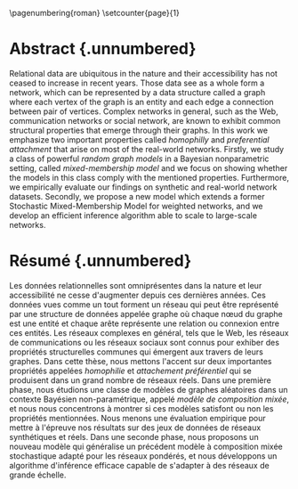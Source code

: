 
\pagenumbering{roman}
\setcounter{page}{1}

# Abstract {.unnumbered}

<!-- This is the abstract -->

<!--
Lorem ipsum dolor sit amet, consectetur adipiscing elit. Nam et turpis gravida, lacinia ante sit amet, sollicitudin erat. Aliquam efficitur vehicula leo sed condimentum. Phasellus lobortis eros vitae rutrum egestas. Vestibulum ante ipsum primis in faucibus orci luctus et ultrices posuere cubilia Curae; Donec at urna imperdiet, vulputate orci eu, sollicitudin leo. Donec nec dui sagittis, malesuada erat eget, vulputate tellus. Nam ullamcorper efficitur iaculis. Mauris eu vehicula nibh. In lectus turpis, tempor at felis a, egestas fermentum massa.
-->


Relational data are ubiquitous in the nature and their accessibility has not ceased to increase in recent years.
Those data see as a whole form a network, which can be represented by a data structure called a graph where each vertex of the graph is an entity and each edge a connection between pair of vertices. Complex networks in general, such as the Web,  communication networks or social network, are known to exhibit common structural properties that emerge through their graphs. In this work we emphasize two important properties called *homophilly* and *preferential attachment* that arise on most of the real-world networks. Firstly, we study a class of powerful *random graph models* in a Bayesian nonparametric setting, called *mixed-membership model* and we focus on showing whether the models in this class comply with the mentioned properties. Furthermore, we empirically evaluate our findings on synthetic and real-world network datasets. Secondly, we propose a new model which extends a former Stochastic Mixed-Membership Model for weighted networks, and we develop an efficient inference algorithm able to scale to large-scale networks.

# Résumé {.unnumbered}

Les données relationnelles sont omniprésentes dans la nature et leur accessibilité ne cesse d'augmenter depuis ces dernières années.
Ces données vues comme un tout forment un réseau qui peut être représenté par une structure de données appelée graphe où chaque nœud du graphe est une entité et chaque arête représente une relation ou connexion entre ces entités. Les réseaux complexes en général, tels que le Web, les réseaux de communications ou les réseaux sociaux sont connus pour exhiber des propriétés structurelles communes qui émergent aux travers de leurs graphes. Dans cette thèse, nous mettons l'accent sur deux importantes propriétés appelées *homophilie* et *attachement préférentiel* qui se produisent dans un grand nombre de réseaux réels. Dans une première phase, nous étudions une classe de modèles de graphes aléatoires dans un contexte Bayésien non-paramétrique, appelé *modèle de composition mixée*, et nous nous concentrons à montrer si ces modèles satisfont ou non les propriétés mentionnées. Nous menons une évaluation empirique pour mettre à l'épreuve nos résultats sur des jeux de données de réseaux synthétiques et réels. Dans une seconde phase, nous proposons un nouveau modèle qui généralise un précédent modèle à composition mixée stochastique adapté pour les réseaux pondérés, et nous développons un algorithme d'inférence efficace capable de s'adapter à des réseaux de grande échelle.




